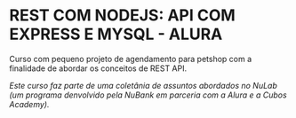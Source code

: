 # REST COM NODEJS: API COM EXPRESS E MYSQL - ALURA

Curso com pequeno projeto de agendamento para petshop com a finalidade de abordar os conceitos de REST API.

_*Este curso faz parte de uma coletânia de assuntos abordados no NuLab (um programa denvolvido pela NuBank em parceria com a Alura e a Cubos Academy).*_